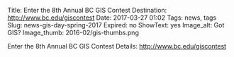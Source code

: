 Title: Enter the 8th Annual BC GIS Contest
Destination: http://www.bc.edu/giscontest
Date: 2017-03-27 01:02
Tags: news, tags 
Slug: news-gis-day-spring-2017
Expired: no
ShowText: yes
Image_alt: Got GIS?
Image_thumb: 2016-02/gis-thumbs.png

Enter the 8th Annual BC GIS Contest
Details: http://www.bc.edu/giscontest